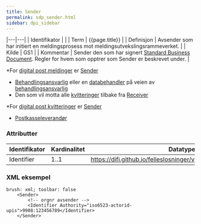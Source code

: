 ```yaml
--- 
title: Sender  
permalink: sdp_sender.html
sidebar: dpi_sidebar
---
```


|---|---|
| Identifikator | |
| Term          | {{page.title}} |
| Definisjon    | Avsender som har initiert en meldingsprosess mot meldingsutvekslingsrammeverket. |
| Kilde         | GS1 |
| Kommentar     | Sender den som har signert [Standard Business Document](https://difi.github.io/felleslosninger/standardbusinessdocument_index.html). Regler for hvem som opptrer som Sender er beskrevet under. |

\*For [digital post meldinger](../../meldinger/DigitalPostMelding.md) er
[Sender](sdp_sender.html)

  - [Behandlingsansvarlig](https://difi.github.io/felleslosninger/sdp_aktorer.html) eller en
    [databehandler](https://difi.github.io/felleslosninger/sdp_aktorer.html) på veien av
    [behandlingsansvarlig](https://difi.github.io/felleslosninger/sdp_aktorer.html)
  - Den som vil motta alle
    [kvitteringer](../../meldinger/KvitteringsMelding.md) tilbake fra
    [Receiver](https://difi.github.io/felleslosninger/sdp_receiver.html)

\*For [digital post kvitteringer](../../meldinger/KvitteringsMelding.md) er
[Sender](https://difi.github.io/felleslosninger/sdp_sender.html)

  - [Postkasseleverandør](https://difi.github.io/felleslosninger/sdp_aktorer.html)

### Attributter

| Identifikator | Kardinalitet | Datatype                                                     | Kommentar |
| ------------- | ------------ | ------------------------------------------------------------ | --------- |
| Identifier    | 1..1         | https://difi.github.io/felleslosninger/virksomhetsidentifikator.html |           |

### XML eksempel

``` 
brush: xml; toolbar: false
    <Sender>
        <!-- orgnr avsender -->
        <Identifier Authority="iso6523-actorid-upis">9908:123456789</Identifier>
    </Sender>
```
